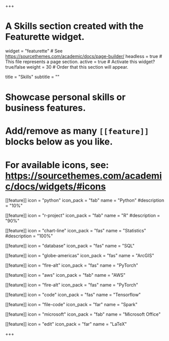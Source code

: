 +++
# A Skills section created with the Featurette widget.
widget = "featurette"  # See https://sourcethemes.com/academic/docs/page-builder/
headless = true  # This file represents a page section.
active = true  # Activate this widget? true/false
weight = 30  # Order that this section will appear.

title = "Skills"
subtitle = ""

# Showcase personal skills or business features.
# 
# Add/remove as many `[[feature]]` blocks below as you like.
# 
# For available icons, see: https://sourcethemes.com/academic/docs/widgets/#icons


[[feature]]
  icon = "python"
  icon_pack = "fab"
  name = "Python"
  #description = "10%"


  
[[feature]]
  icon = "r-project"
  icon_pack = "fab"
  name = "R"
  #description = "90%"
  
[[feature]]
  icon = "chart-line"
  icon_pack = "fas"
  name = "Statistics"
  #description = "100%"  
 
[[feature]]
  icon = "database"
  icon_pack = "fas"
  name = "SQL"
  
[[feature]]
  icon = "globe-americas"
  icon_pack = "fas"
  name = "ArcGIS"
  
[[feature]]
  icon = "fire-alt"
  icon_pack = "fas"
  name = "PyTorch"  
  
[[feature]]
  icon = "aws"
  icon_pack = "fab"
  name = "AWS" 
  
[[feature]]
  icon = "fire-alt"
  icon_pack = "fas"
  name = "PyTorch" 
  
[[feature]]
  icon = "code"
  icon_pack = "fas"
  name = "Tensorflow" 
  
  
[[feature]]
  icon = "file-code"
  icon_pack = "far"
  name = "Spark" 
  
[[feature]]
  icon = "microsoft"
  icon_pack = "fab"
  name = "Microsoft Office"  

[[feature]]
  icon = "edit"
  icon_pack = "far"
  name = "LaTeX" 
  

+++
